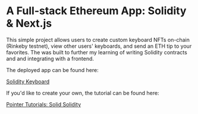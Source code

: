 # A Full-stack Ethereum App: Solidity & Next.js

This simple project allows users to create custom keyboard NFTs on-chain (Rinkeby testnet), view other users' keyboards, and send an ETH tip to your favorites. The was built to further my learning of writing Solidity contracts and and integrating with a frontend. 

The deployed app can be found here:

<p>
<a href="https://solidity-keyboard-five.vercel.app/">
    Solidity Keyboard
</a>
</p>

If you'd like to create your own, the tutorial can be found here: 

<a href="https://www.pointer.gg/tutorials/solid-solidity/a7ec3eff-fc59-481d-bcb2-1224b3e9c0f7">
    Pointer Tutorials: Solid Solidity
</a>

